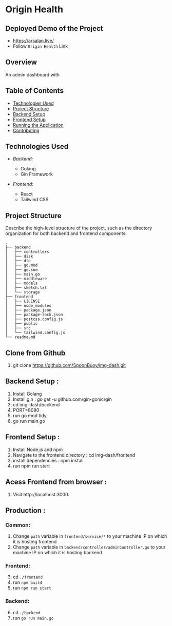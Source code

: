 # Origin Health

## Deployed Demo of the Project
- https://arsalan.live/
- Follow `Origin Health` Link

## Overview

An admin dashboard with 

## Table of Contents

- [Technologies Used](#technologies-used)
- [Project Structure](#project-structure)
- [Backend Setup](#backend-setup)
- [Frontend Setup](#frontend-setup)
- [Running the Application](#running-the-application)
- [Contributing](#contributing)


## Technologies Used

- *Backend:*
  - Golang
  - Gin Framework

- *Frontend:*
  - React
  - Tailwind CSS

## Project Structure

Describe the high-level structure of the project, such as the directory organization for both backend and frontend components.

```plaintext
.
├── backend
│   ├── controllers
│   ├── disk
│   ├── dto
│   ├── go.mod
│   ├── go.sum
│   ├── main.go
│   ├── middleware
│   ├── models
│   ├── sketch.txt
│   └── storage
├── frontend
│   ├── LICENSE
│   ├── node_modules
│   ├── package.json
│   ├── package-lock.json
│   ├── postcss.config.js
│   ├── public
│   ├── src
│   └── tailwind.config.js
└── readme.md

```

## Clone from Github
1. git clone https://github.com/SpoonBuoy/img-dash.git

## Backend Setup : 
1. Install Golang 
2. Install gin : go get -u github.com/gin-gonic/gin
3. cd img-dash/backend
4. PORT=8080
5. run go mod tidy
6. go run main.go


## Frontend Setup : 
1. Install Node.js and npm 
2. Navigate to the frontend directory : cd img-dash/frontend
3. install dependencies : npm install
4. run npm run start


## Acess Frontend from browser :
1. Visit http://localhost:3000.

## Production :
### Common:
1. Change `path` variable in `frontend/service/*` to your machine IP on which it is hosting frontend
2. Change `path` variable in `backend/controller/adminController.go` to your machine IP on which it is hosting backend
### Frontend:

3. cd `./frontend`
4. run `npm build`
5. run `npm run start`

### Backend:
6. cd `./backend`
7. run `go run main.go`

